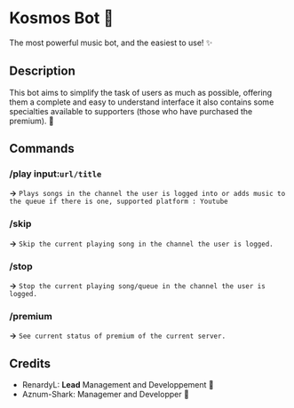 # Kosmos Bot 🌌

The most powerful music bot, and the easiest to use! ✨

## Description
This bot aims to simplify the task of users as much as possible, offering them a complete and easy to understand interface
it also contains some specialties available to supporters (those who have purchased the premium). 🎊

## Commands
### /play input:``url/title``
   **->** `Plays songs in the channel the user is logged into or adds music to the queue if there is one, supported platform : Youtube`
### /skip
   **->** `Skip the current playing song in the channel the user is logged.`
### /stop
   **->** `Stop the current playing song/queue in the channel the user is logged.`
### /premium
   **->** `See current status of premium of the current server.`

## Credits
* RenardyL: **Lead** Management and Developpement 🌌
* Aznum-Shark: Managemer and Developper 🌌
